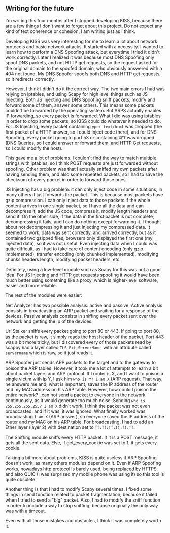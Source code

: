 ## Writing for the future
I'm writing this four months after I stopped developing KISS, because there are a few things I don't want to forget about this project. Do not expect any kind of text coherence or cohesion, I am writing just as I think.

Developing KISS was very interesting for me to learn a lot about network protocols and basic network attacks. It started with a necessity. I wanted to learn how to perform a DNS Spoofing attack, but everytime I tried it didn't work correctly. Later I realized it was because most DNS Spoofing only spoof DNS packets, and not HTTP get requests, so the request asked for the original domain to the spoofed domain, who obviously answered with a 404 not found. My DNS Spoofer spoofs both DNS and HTTP get requests, so it redirects correctly.

However, I think I didn't do it the correct way. The two main errors I had was relying on iptables, and using Scapy for high level things such as JS Injecting. Both JS Injecting and DNS Spoofing sniff packets, modify and forward some of them, answer some others. This means some packets couldn't be forwarded by the operating system. But ARPS actually enables IP forwarding, so every packet is forwarded. What I did was using iptables in order to drop some packets, so KISS could do whatever it needed to do. For JS Injecting, every packet containing `ype: text/html` was dropped (the first packet of a HTTP answer, so I could inject code there), and for DNS Spoofing, every packet going to port 53 or containing `GET` was dropped (DNS Queries, so I could answer or forward them, and HTTP Get requests, so I could modify the host).

This gave me a lot of problems. I couldn't find the way to match multiple strings with iptables, so I think POST requests are just forwarded without spoofing. Other problem was that I actually sniffed my own packets after having sending them, and also some repeated packets, so I had to save the checksum of every packet in order to forward those ones.

JS Injecting has a big problem: it can only inject code in some situations, in many others it just forwards the packet. This is because most packets have gzip compression. I can only inject data to those packets if the whole content arrives in one single packet, so I have all the data and can decompress it, add the JS code, compress it, modify length headers and send it. On the other side, if the data in the first packet is not complete, decompressing it fails, and I can do nothing except forwarding it. I thought about not decompressing it and just injecting my compressed data. It seemed to work, data was sent correctly, and arrived correctly, but as it contained two gzipped files, browsers only displayed the first one (my injected data), so it was not useful. Even injecting data when I could was quite difficult, as I had to take care of content encoding (only gzip implemented), transfer encoding (only chunked implemented), modifying chunks headers length, modifying packet headers, etc.

Definitely, using a low-level module such as Scapy for this was not a good idea. For JS Injecting and HTTP get requests spoofing it would have been much better using something like a proxy, which is higher-level software, easier and more reliable.

The rest of the modules were easier:

Net Analyzer has two possible analysis: active and passive. Active analysis consists in broadcasting an ARP packet and waiting for a response of the devices. Passive analysis consists in sniffing every packet sent over the network and getting the ip of the devices.

Url Stalker sniffs every packet going to port 80 or 443. If going to port 80, as the packet is raw, it simply reads the host header of the packet. Port 443 was a bit more tricky, but I discovered every of those packets read by scappy had a layer called `TLS_Ext_ServerName`, with an attribute called `servername` which is raw, so it just reads it.

ARP Spoofer just sends ARP packets to the target and to the gateway to poison the ARP tables. However, it took me a lot of attempts to learn a bit about packet layers and ARP protocol.
If I router is X, and I want to poison a single victim with ip Y, I ask him `who is Y? I am X` (ARP request). That way, he answers me and, what is important, saves the IP address of the router and my MAC address on his ARP table.
However, how could I poison the entire network? I can not send a packet to everyone in the network continuously, as it would generate too much noise. Sending `who is 255.255.255.255? I am X` didn't work, I think the packet was not even broadcasted, and if it was, it was ignored. What finally worked was broadcasting `I am X` (ARP answer), so everyone saved the IP address of the router and my MAC on his ARP table. For broadcasting, I had to add an Ether layer (layer 2) with destination set to `ff:ff:ff:ff:ff:ff`.

The Sniffing module sniffs every HTTP packet. If it is a POST message, it gets all the sent data. Else, if get_every_cookie was set to 1, it gets every cookie.

Talking a bit more about problems, KISS is quite useless if ARP Spoofing doesn't work, as many others modules depend on it. Even if ARP Spoofing works, nowadays http protocol is barely used, being replaced by HTTPS and also QUIC (I was surprised my mobile phone was using it) so this tool is quite obsolete.

Another thing is that I had to modify Scapy several times. I fixed some things in send function related to packet fragmentation, because it failed when I tried to send a "big" packet. Also, I had to modify the sniff function in order to include a way to stop sniffing, becuase originally the only way was with a timeout.

Even with all those mistakes and obstacles, I think it was completely worth it.
